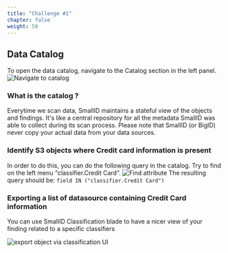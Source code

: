 ```yaml
---
title: "Challenge #1"
chapter: false
weight: 50
---
```


## Data Catalog
To open the data catalog, navigate to the Catalog section in the left panel.
![Navigate to catalog](/images/new_ds_structured/go_to_catalog.png)
### What is the catalog ?

Everytime we scan data, SmallID maintains a stateful view of the objects and findings. It's like a central repository for all the metadata SmallID was able to collect during its scan process. Please note that SmallID (or BigID) never copy your actual data from your data sources.
### Identify S3 objects where Credit card information is present

In order to do this, you can do the following query in the catalog. Try to find on the left menu "classifier.Credit Card".
![Find attribute](/images/autodiscovery/find_cc.png)
The resulting query should be:
`field IN ("classifier.Credit Card")`

### Exporting a list of datasource containing Credit Card information

You can use SmallID Classification blade to have a nicer view of your finding related to a specific classifiers

![export object via classification UI](/images/autodiscovery/classification_cc_ui.png)

